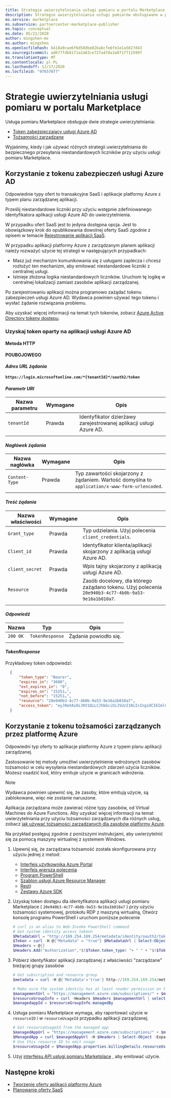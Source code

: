 ```yaml
---
title: Strategie uwierzytelniania usługi pomiaru w portalu Marketplace | Portal Azure Marketplace
description: Strategie uwierzytelniania usługi pomiarów obsługiwane w portalu Azure Marketplace.
ms.service: marketplace
ms.subservice: partnercenter-marketplace-publisher
ms.topic: conceptual
ms.date: 05/21/2020
author: mingshen-ms
ms.author: mingshen
ms.openlocfilehash: b418a9cae6f6d58dbe82babcfe6fe1e1a5027d43
ms.sourcegitcommit: ad677fdb81f1a2a83ce72fa4f8a3a871f712599f
ms.translationtype: MT
ms.contentlocale: pl-PL
ms.lasthandoff: 12/17/2020
ms.locfileid: "97657077"
---
```

# <a name="marketplace-metering-service-authentication-strategies"></a>Strategie uwierzytelniania usługi pomiaru w portalu Marketplace

Usługa pomiaru Marketplace obsługuje dwie strategie uwierzytelniania:

* [Token zabezpieczający usługi Azure AD](../../active-directory/develop/access-tokens.md)
* [Tożsamości zarządzane](../../active-directory/managed-identities-azure-resources/overview.md) 

Wyjaśnimy, kiedy i jak używać różnych strategii uwierzytelniania do bezpiecznego przesyłania niestandardowych liczników przy użyciu usługi pomiaru Marketplace.

## <a name="using-the-azure-ad-security-token"></a>Korzystanie z tokenu zabezpieczeń usługi Azure AD

Odpowiednie typy ofert to transakcyjne SaaS i aplikacje platformy Azure z typem planu zarządzanej aplikacji.  

Prześlij niestandardowe liczniki przy użyciu wstępnie zdefiniowanego identyfikatora aplikacji usługi Azure AD do uwierzytelnienia.

W przypadku ofert SaaS jest to jedyna dostępna opcja. Jest to obowiązkowy krok do opublikowania dowolnej oferty SaaS zgodnie z opisem w temacie [Rejestrowanie aplikacji SaaS](./pc-saas-registration.md).

W przypadku aplikacji platformy Azure z zarządzanym planem aplikacji należy rozważyć użycie tej strategii w następujących przypadkach:

* Masz już mechanizm komunikowania się z usługami zaplecza i chcesz rozłożyć ten mechanizm, aby emitować niestandardowe liczniki z centralnej usługi.
* Istnieje złożona logika niestandardowych liczników.  Uruchom tę logikę w centralnej lokalizacji zamiast zasobów aplikacji zarządzanej.

Po zarejestrowaniu aplikacji można programowo zażądać tokenu zabezpieczeń usługi Azure AD. Wydawca powinien używać tego tokenu i wysłać żądanie rozwiązania problemu.

Aby uzyskać więcej informacji na temat tych tokenów, zobacz [Azure Active Directory tokeny dostępu](../../active-directory/develop/access-tokens.md).

### <a name="get-a-token-based-on-the-azure-ad-app"></a>Uzyskaj token oparty na aplikacji usługi Azure AD

#### <a name="http-method"></a>Metoda HTTP

**POUBOJOWEGO**

#### <a name="request-url"></a>*Adres URL żądania*

**`https://login.microsoftonline.com/*{tenantId}*/oauth2/token`**

#### <a name="uri-parameter"></a>*Parametr URI*

|  **Nazwa parametru** |  **Wymagane**  |  **Opis**          |
|  ------------------ |--------------- | ------------------------  |
|  `tenantId`         |   Prawda         | Identyfikator dzierżawy zarejestrowanej aplikacji usługi Azure AD.   |
| | | |

#### <a name="request-header"></a>*Nagłówek żądania*

|  **Nazwa nagłówka**    |  **Wymagane**  |  **Opis**          |
|  ------------------ |--------------- | ------------------------  |
|  `Content-Type`     |   Prawda         | Typ zawartości skojarzony z żądaniem. Wartość domyślna to `application/x-www-form-urlencoded`.  |
| | | |

#### <a name="request-body"></a>*Treść żądania*

|  **Nazwa właściwości**  |  **Wymagane**  |  **Opis**          |
|  ------------------ |--------------- | ------------------------  |
|  `Grant_type`       |   Prawda         | Typ udzielania. Użyj polecenia `client_credentials`. |
|  `Client_id`        |   Prawda         | Identyfikator klienta/aplikacji skojarzony z aplikacją usługi Azure AD.|
|  `client_secret`    |   Prawda         | Wpis tajny skojarzony z aplikacją usługi Azure AD.  |
|  `Resource`         |   Prawda         | Zasób docelowy, dla którego zażądano tokenu. Użyj polecenia `20e940b3-4c77-4b0b-9a53-9e16a1b010a7`. |
| | | |

#### <a name="response"></a>*Odpowiedź*

|  **Nazwa**    |  **Typ**  |  **Opis**          |
|  ------------------ |--------------- | ----------------------  |
|  `200 OK`     |   `TokenResponse`    | Żądanie powiodło się.  |
| | | |

#### <a name="tokenresponse"></a>*TokenResponse*

Przykładowy token odpowiedzi:

```JSON
  {
      "token_type": "Bearer",
      "expires_in": "3600",
      "ext_expires_in": "0",
      "expires_on": "15251…",
      "not_before": "15251…",
      "resource": "20e940b3-4c77-4b0b-9a53-9e16a1b010a7",
      "access_token": "eyJ0eXAiOiJKV1QiLCJhbGciOiJSUzI1NiIsIng1dCI6ImlCakwxUmNxemhpeTRmcHhJeGRacW9oTTJZayIsImtpZCI6ImlCakwxUmNxemhpeTRmcHhJeGRacW9oTTJZayJ9…"
  }
```

## <a name="using-the-azure-managed-identities-token"></a>Korzystanie z tokenu tożsamości zarządzanych przez platformę Azure

Odpowiedni typ oferty to aplikacje platformy Azure z typem planu aplikacji zarządzanej.

Zastosowanie tej metody umożliwi uwierzytelnienie wdrożonych zasobów tożsamości w celu wysyłania niestandardowych zdarzeń użycia liczników.  Możesz osadzić kod, który emituje użycie w granicach wdrożenia.

>[!Note]
>Wydawca powinien upewnić się, że zasoby, które emitują użycie, są zablokowane, więc nie zostanie naruszone.

Aplikacja zarządzana może zawierać różne typy zasobów, od Virtual Machines do Azure Functions.  Aby uzyskać więcej informacji na temat uwierzytelniania przy użyciu tożsamości zarządzanych dla różnych usług, zobacz [jak używać tożsamości zarządzanych dla zasobów platformy Azure](../../active-directory/managed-identities-azure-resources/overview.md#how-can-i-use-managed-identities-for-azure-resources).

Na przykład postępuj zgodnie z poniższymi instrukcjami, aby uwierzytelnić się za pomocą maszyny wirtualnej z systemem Windows.

1. Upewnij się, że zarządzana tożsamość została skonfigurowana przy użyciu jednej z metod:
    * [Interfejs użytkownika Azure Portal](../../active-directory/managed-identities-azure-resources/qs-configure-portal-windows-vm.md)
    * [Interfejs wiersza polecenia](../../active-directory/managed-identities-azure-resources/qs-configure-cli-windows-vm.md)
    * [Program PowerShell](../../active-directory/managed-identities-azure-resources/qs-configure-powershell-windows-vm.md)
    * [Szablon usługi Azure Resource Manager](../../active-directory/managed-identities-azure-resources/qs-configure-template-windows-vm.md)
    * [Rest](../../active-directory/managed-identities-azure-resources/qs-configure-rest-vm.md#system-assigned-managed-identity))
    * [Zestawy Azure SDK](../../active-directory/managed-identities-azure-resources/qs-configure-sdk-windows-vm.md)

1. Uzyskaj token dostępu dla identyfikatora aplikacji usługi pomiaru Marketplace ( `20e940b3-4c77-4b0b-9a53-9e16a1b010a7` ) przy użyciu tożsamości systemowej, protokołu RDP z maszyną wirtualną, Otwórz konsolę programu PowerShell i uruchom poniższe polecenie

    ```powershell
    # curl is an alias to Web-Invoke PowerShell command
    # Get system identity access tokenn
    $MetadataUrl = "http://169.254.169.254/metadata/identity/oauth2/token?api-version=2018-02-01&resource=https%3A%2F%2Fmanagement.azure.com%2F"
    $Token = curl -H @{"Metadata" = "true"} $MetadataUrl | Select-Object -Expand Content | ConvertFrom-Json
    $Headers = @{}
    $Headers.Add("Authorization","$($Token.token_type) "+ " " + "$($Token.access_token)")
    ```

1. Pobierz identyfikator aplikacji zarządzanej z właściwości "zarządzane" bieżącej grupy zasobów

    ```powershell
    # Get subscription and resource group
    $metadata = curl -H @{'Metadata'='true'} http://169.254.169.254/metadata/instance?api-version=2019-06-01 | select -ExpandProperty Content | ConvertFrom-Json 

    # Make sure the system identity has at least reader permission on the resource group
    $managementUrl = "https://management.azure.com/subscriptions/" + $metadata.compute.subscriptionId + "/resourceGroups/" + $metadata.compute.resourceGroupName + "?api-version=2019-10-01"
    $resourceGroupInfo = curl -Headers $Headers $managementUrl | select -ExpandProperty Content | ConvertFrom-Json
    $managedappId = $resourceGroupInfo.managedBy 
    ```

1. Usługa pomiaru Marketplace wymaga, aby raportować użycie w `resourceID` i w `resourceUsageId` przypadku aplikacji zarządzanej.

    ```powershell
    # Get resourceUsageId from the managed app
    $managedAppUrl = "https://management.azure.com/subscriptions/" + $metadata.compute.subscriptionId + "/resourceGroups/" + $metadata.compute.resourceGroupName + "/providers/Microsoft.Solutions/applications/" + $managedappId + "\?api-version=2019-07-01"
    $ManagedApp = curl $managedAppUrl -H $Headers | Select-Object -Expand Content | ConvertFrom-Json
    # Use this resource ID to emit usage 
    $resourceUsageId = $ManagedApp.properties.billingDetails.resourceUsageId
    ```

1. Użyj [interfejsu API usługi pomiaru Marketplace](./marketplace-metering-service-apis.md) , aby emitować użycie.

## <a name="next-steps"></a>Następne kroki

* [Tworzenie oferty aplikacji platformy Azure](../create-new-azure-apps-offer.md)
* [Planowanie oferty SaaS](../plan-saas-offer.md)
